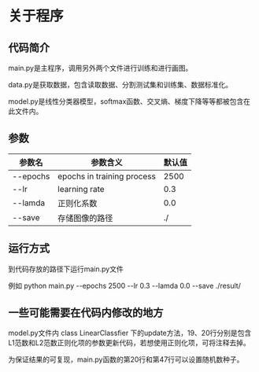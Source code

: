 # 关于程序

## 代码简介

main.py是主程序，调用另外两个文件进行训练和进行画图。

data.py是获取数据，包含读取数据、分割测试集和训练集、数据标准化。

model.py是线性分类器模型，softmax函数、交叉熵、梯度下降等等都被包含在此文件内。

## 参数

| 参数名   | 参数含义                   | 默认值 |
| -------- | -------------------------- | ------ |
| --epochs | epochs in training process | 2500   |
| --lr     | learning rate              | 0.3    |
| --lamda  | 正则化系数                 | 0.0    |
| --save   | 存储图像的路径             | ./     |

## 运行方式

到代码存放的路径下运行main.py文件

例如 python main.py --epochs 2500 --lr 0.3 --lamda 0.0 --save ./result/



## 一些可能需要在代码内修改的地方

model.py文件内 class LinearClassfier 下的update方法，19、20行分别是包含L1范数和L2范数正则化项的参数更新代码，若想使用正则化项，可将注释去掉。

为保证结果的可复现，main.py函数的第20行和第47行可以设置随机数种子。